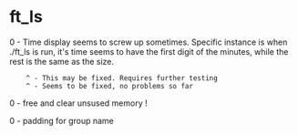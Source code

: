 # ft_ls

0	-	Time display seems to screw up sometimes. Specific instance
		is when ./ft_ls is run, it's time seems to have the first
		digit of the minutes, while the rest is the same as the
		size.

		^ - This may be fixed. Requires further testing
		^ - Seems to be fixed, no problems so far

0	-	free and clear unsused memory	!

0	-	padding for group name
